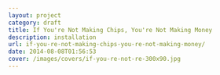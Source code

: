 ```yaml
---
layout: project
category: draft
title: If You're Not Making Chips, You're Not Making Money
description: installation
url: if-you-re-not-making-chips-you-re-not-making-money/
date: 2014-08-08T01:56:53
cover: /images/covers/if-you-re-not-re-300x90.jpg
---
```

